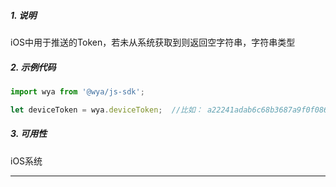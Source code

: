 ##### 1. 说明

iOS中用于推送的Token，若未从系统获取到则返回空字符串，字符串类型

##### 2. 示例代码

```javascript
import wya from '@wya/js-sdk';

let deviceToken = wya.deviceToken;  //比如： a22241adab6c68b3687a9f0f086c540341f4b3f010546d4af4834ada32301615
```
##### 3. 可用性
iOS系统

---------
